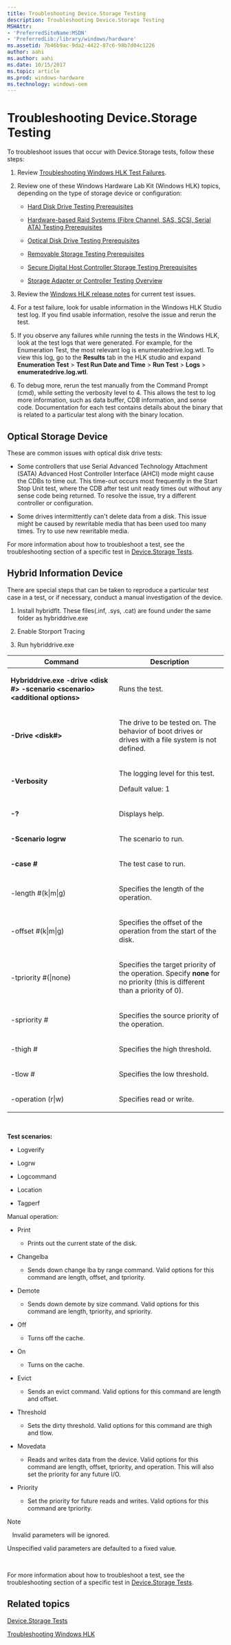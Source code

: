 ```yaml
---
title: Troubleshooting Device.Storage Testing
description: Troubleshooting Device.Storage Testing
MSHAttr:
- 'PreferredSiteName:MSDN'
- 'PreferredLib:/library/windows/hardware'
ms.assetid: 7b46b9ac-9da2-4422-87c6-98b7d04c1226
author: aahi
ms.author: aahi
ms.date: 10/15/2017
ms.topic: article
ms.prod: windows-hardware
ms.technology: windows-oem
---
```


# Troubleshooting Device.Storage Testing


To troubleshoot issues that occur with Device.Storage tests, follow these steps:

1.  Review [Troubleshooting Windows HLK Test Failures](..\user\troubleshooting-windows-hlk-test-failures.md).

2.  Review one of these Windows Hardware Lab Kit (Windows HLK) topics, depending on the type of storage device or configuration:

    -   [Hard Disk Drive Testing Prerequisites](hard-disk-drive-testing-prerequisites.md)

    -   [Hardware-based Raid Systems (Fibre Channel, SAS, SCSI, Serial ATA) Testing Prerequisites](hardware-based-raid-systems--fibre-channel-sas-scsi-serial-ata--testing-prerequisites.md)

    -   [Optical Disk Drive Testing Prerequisites](optical-disk-drive-testing-prerequisites.md)

    -   [Removable Storage Testing Prerequisites](removable-storage-testing-prerequisites.md)

    -   [Secure Digital Host Controller Storage Testing Prerequisites](secure-digital-host-controller-storage-testing-prerequisites.md)

    -   [Storage Adapter or Controller Testing Overview](storage-adapter-or-controller-testing-overview.md)

3.  Review the [Windows HLK release notes](http://go.microsoft.com/fwlink/p/?LinkID=236110) for current test issues.

4.  For a test failure, look for usable information in the Windows HLK Studio test log. If you find usable information, resolve the issue and rerun the test.

5.  If you observe any failures while running the tests in the Windows HLK, look at the test logs that were generated. For example, for the Enumeration Test, the most relevant log is enumeratedrive.log.wtl. To view this log, go to the **Results** tab in the HLK studio and expand **Enumeration Test** &gt; **Test Run Date and Time** &gt; **Run Test** &gt; **Logs** &gt; **enumeratedrive.log.wtl**.

6.  To debug more, rerun the test manually from the Command Prompt (cmd), while setting the verbosity level to 4. This allows the test to log more information, such as data buffer, CDB information, and sense code. Documentation for each test contains details about the binary that is related to a particular test along with the binary location.

## <span id="Optical_Storage_Device"></span><span id="optical_storage_device"></span><span id="OPTICAL_STORAGE_DEVICE"></span>Optical Storage Device


These are common issues with optical disk drive tests:

-   Some controllers that use Serial Advanced Technology Attachment (SATA) Advanced Host Controller Interface (AHCI) mode might cause the CDBs to time out. This time-out occurs most frequently in the Start Stop Unit test, where the CDB after test unit ready times out without any sense code being returned. To resolve the issue, try a different controller or configuration.

-   Some drives intermittently can't delete data from a disk. This issue might be caused by rewritable media that has been used too many times. Try to use new rewritable media.

For more information about how to troubleshoot a test, see the troubleshooting section of a specific test in [Device.Storage Tests](device-storage-tests.md).

## <span id="Hybrid_Information_Device"></span><span id="hybrid_information_device"></span><span id="HYBRID_INFORMATION_DEVICE"></span>Hybrid Information Device


There are special steps that can be taken to reproduce a particular test case in a test, or if necessary, conduct a manual investigation of the device.

1.  Install hybridflt. These files(.inf, .sys, .cat) are found under the same folder as hybriddrive.exe

2.  Enable Storport Tracing

3.  Run hybriddrive.exe

<table>
<colgroup>
<col width="50%" />
<col width="50%" />
</colgroup>
<thead>
<tr class="header">
<th>Command</th>
<th>Description</th>
</tr>
</thead>
<tbody>
<tr class="odd">
<td><p><strong>Hybriddrive.exe -drive &lt;disk #&gt; -scenario &lt;scenario&gt; &lt;additional options&gt;</strong></p></td>
<td><p>Runs the test.</p></td>
</tr>
<tr class="even">
<td><p><strong>-Drive &lt;disk#&gt;</strong></p></td>
<td><p>The drive to be tested on. The behavior of boot drives or drives with a file system is not defined.</p></td>
</tr>
<tr class="odd">
<td><p><strong>-Verbosity</strong></p></td>
<td><p>The logging level for this test.</p>
<p>Default value: 1</p></td>
</tr>
<tr class="even">
<td><p><strong>-?</strong></p></td>
<td><p>Displays help.</p></td>
</tr>
<tr class="odd">
<td><p><strong>-Scenario logrw</strong></p></td>
<td><p>The scenario to run.</p></td>
</tr>
<tr class="even">
<td><p><strong>-case #</strong></p></td>
<td><p>The test case to run.</p></td>
</tr>
<tr class="odd">
<td><p>-length #(k|m|g)</p></td>
<td><p>Specifies the length of the operation.</p></td>
</tr>
<tr class="even">
<td><p>-offset #(k|m|g)</p></td>
<td><p>Specifies the offset of the operation from the start of the disk.</p></td>
</tr>
<tr class="odd">
<td><p>-tpriority #(|none)</p></td>
<td><p>Specifies the target priority of the operation. Specify <strong>none</strong> for no priority (this is different than a priority of 0).</p></td>
</tr>
<tr class="even">
<td><p>-spriority #</p></td>
<td><p>Specifies the source priority of the operation.</p></td>
</tr>
<tr class="odd">
<td><p>-thigh #</p></td>
<td><p>Specifies the high threshold.</p></td>
</tr>
<tr class="even">
<td><p>-tlow #</p></td>
<td><p>Specifies the low threshold.</p></td>
</tr>
<tr class="odd">
<td><p>-operation (r|w)</p></td>
<td><p>Specifies read or write.</p></td>
</tr>
</tbody>
</table>

 

**Test scenarios:**

-   Logverify

-   Logrw

-   Logcommand

-   Location

-   Tagperf

Manual operation:

-   Print

    -   Prints out the current state of the disk.

-   Changelba

    -   Sends down change lba by range command. Valid options for this command are length, offset, and tpriority.

-   Demote

    -   Sends down demote by size command. Valid options for this command are length, tpriority, and spriority.

-   Off

    -   Turns off the cache.

-   On

    -   Turns on the cache.

-   Evict

    -   Sends an evict command. Valid options for this command are length and offset.

-   Threshold

    -   Sets the dirty threshold. Valid options for this command are thigh and tlow.

-   Movedata

    -   Reads and writes data from the device. Valid options for this command are length, offset, tpriority, and operation. This will also set the priority for any future I/O.

-   Priority

    -   Set the priority for future reads and writes. Valid options for this command are tpriority.

>[!NOTE]
>  
Invalid parameters will be ignored.

Unspecified valid parameters are defaulted to a fixed value.

 

For more information about how to troubleshoot a test, see the troubleshooting section of a specific test in [Device.Storage Tests](device-storage-tests.md).

## <span id="related_topics"></span>Related topics


[Device.Storage Tests](device-storage-tests.md)

[Troubleshooting Windows HLK](..\user\troubleshooting-windows-hlk.md)

 

 







